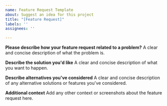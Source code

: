 ```yaml
---
name: Feature Request Template
about: Suggest an idea for this project
title: "[Feature Request]"
labels: ''
assignees: ''

---
```


**Please describe how your feature request related to a problem?**
A clear and concise description of what the problem is.

**Describe the solution you'd like**
A clear and concise description of what you want to happen.

**Describe alternatives you've considered**
A clear and concise description of any alternative solutions or features you've considered.

**Additional context**
Add any other context or screenshots about the feature request here.
